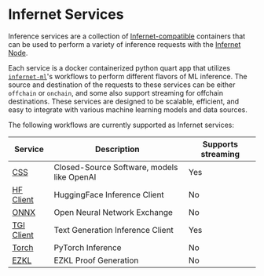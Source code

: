 # Infernet Services

Inference services are a collection
of [Infernet-compatible](https://docs.ritual.net/infernet/node/containers#infernet-compatible-containers)
containers that can be used to perform a variety of inference requests with
the [Infernet Node](https://docs.ritual.net/infernet/node/introduction).

Each service is a docker containerized python quart app that
utilizes [`infernet-ml`](https://infernet-ml.docs.ritual.net/)'s
workflows to perform different flavors of ML inference. The source and destination of
the requests to these services can be either `offchain` or `onchain`, and some also
support streaming for offchain destinations. These services are designed to be scalable,
efficient, and easy to integrate with various machine learning models and data sources.

The following workflows are currently supported as Infernet services:

| Service                                              | Description                                | Supports streaming |
|------------------------------------------------------|--------------------------------------------|--------------------|
| [CSS](reference/css_inference_service)               | Closed-Source Software, models like OpenAI | Yes                |
| [HF Client](reference/hf_inference_client_service)   | HuggingFace Inference Client               | No                 |
| [ONNX](reference/onnx_inference_service)             | Open Neural Network Exchange               | No                 |
| [TGI Client](reference/tgi_client_inference_service) | Text Generation Inference Client           | Yes                |
| [Torch](reference/torch_inference_service)           | PyTorch Inference                          | No                 |
| [EZKL](reference/ezkl_proof_service)                 | EZKL Proof Generation                      | No                 |
